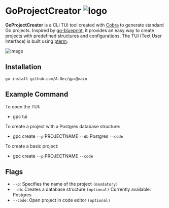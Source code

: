 # GoProjectCreator ![logo](https://github.com/user-attachments/assets/75066459-36e9-478f-817e-78c3119bfdde)


**GoProjectCreator** is a CLI TUI tool created with [Cobra](https://github.com/spf13/cobra) to generate standard Go projects. Inspired by [go-blueprint](https://github.com/Melkeydev/go-blueprint), it provides an easy way to create projects with predefined structures and configurations. The TUI (Text User Interface) is built using [pterm](https://github.com/pterm/pterm).

![image](https://github.com/user-attachments/assets/93bf3a86-5618-4cbf-8ca5-1c1e7053fb2b)

## Installation
`go install github.com/A-Oez/gpc@main`

## Example Command
To open the TUI:
- gpc tui

To create a project with a Postgres database structure:
- gpc create `--p` PROJECTNAME `--db` Postgres `--code` 

To create a basic project:
- gpc create `--p` PROJECTNAME `--code`

## Flags 
- `--p`: Specifies the name of the project `(mandatory)`
- `--db`: Creates a database structure `(optional)`
          Currently available: Postgres
- `--code`: Open project in code editor `(optional)`
